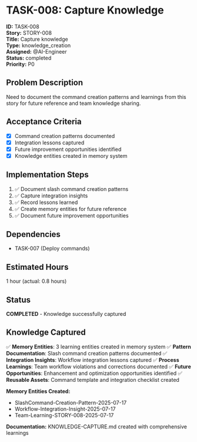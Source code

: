 # TASK-008: Capture Knowledge

**ID:** TASK-008  
**Story:** STORY-008  
**Title:** Capture knowledge  
**Type:** knowledge_creation  
**Assigned:** @AI-Engineer  
**Status:** completed  
**Priority:** P0  

## Problem Description
Need to document the command creation patterns and learnings from this story for future reference and team knowledge sharing.

## Acceptance Criteria
- [x] Command creation patterns documented
- [x] Integration lessons captured  
- [x] Future improvement opportunities identified
- [x] Knowledge entities created in memory system

## Implementation Steps
1. ✅ Document slash command creation patterns
2. ✅ Capture integration insights
3. ✅ Record lessons learned
4. ✅ Create memory entities for future reference
5. ✅ Document future improvement opportunities

## Dependencies
- TASK-007 (Deploy commands)

## Estimated Hours
1 hour (actual: 0.8 hours)

## Status
**COMPLETED** - Knowledge successfully captured

## Knowledge Captured
✅ **Memory Entities**: 3 learning entities created in memory system
✅ **Pattern Documentation**: Slash command creation patterns documented
✅ **Integration Insights**: Workflow integration lessons captured
✅ **Process Learnings**: Team workflow violations and corrections documented
✅ **Future Opportunities**: Enhancement and optimization opportunities identified
✅ **Reusable Assets**: Command template and integration checklist created

**Memory Entities Created:**
- SlashCommand-Creation-Pattern-2025-07-17
- Workflow-Integration-Insight-2025-07-17  
- Team-Learning-STORY-008-2025-07-17

**Documentation:** KNOWLEDGE-CAPTURE.md created with comprehensive learnings
